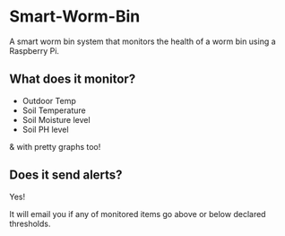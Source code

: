 # Smart-Worm-Bin
A smart worm bin system that monitors the health of a worm bin using a Raspberry Pi.

## What does it monitor? 

* Outdoor Temp
* Soil Temperature 
* Soil Moisture level
* Soil PH level 

& with pretty graphs too!

## Does it send alerts? 

Yes! 

It will email you if any of monitored items go above or below declared thresholds. 
